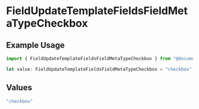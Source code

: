 # FieldUpdateTemplateFieldsFieldMetaTypeCheckbox

## Example Usage

```typescript
import { FieldUpdateTemplateFieldsFieldMetaTypeCheckbox } from "@documenso/sdk-typescript/models/operations";

let value: FieldUpdateTemplateFieldsFieldMetaTypeCheckbox = "checkbox";
```

## Values

```typescript
"checkbox"
```